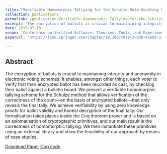 ```yaml
---
title: "Verifiable Homomorphic Tallying for the Schulze Vote Counting Scheme"
collection: publications
permalink: /publication/Verifiable-Homomorphic-Tallying-for-the-Schulze-Vote-Counting-Scheme
excerpt: 'The encryption of ballots is crucial to maintaining integrity and anonymity in electronic voting schemes. It enables, amongst other things, each voter to verify that their encrypted ballot has been recorded as cast, by checking their ballot against a bulletin board.'
date: 2019-07-13
venue: 'Conference on Verified Software: Theories, Tools, and Experiments - 2019'
paperurl: 'https://link.springer.com/chapter/10.1007/978-3-030-41600-3_4'

---
```


Abstract
-------
The encryption of ballots is crucial to maintaining integrity and anonymity in electronic voting schemes. It enables, amongst other things, each voter to verify that their encrypted ballot has been recorded as cast, by checking their ballot against a bulletin board.
We present a verifiable homomorphic tallying scheme for the Schulze method that allows verification of the correctness of the count—on the basis of encrypted ballots—that only reveals the final tally. We achieve verifiability by using zero knowledge proofs for ballot validity and honest decryption of the final tally. Our formalisation takes places inside the Coq theorem prover and is based on an axiomatisation of cryptogtaphic primitives, and our main result is the correctness of homomorphic tallying. We then instantiate these primitives using an external library and show the feasibility of our approach by means of case studies.

[Download Paper](https://link.springer.com/chapter/10.1007/978-3-030-41600-3_4)
[Coq code](https://github.com/mukeshtiwari/EncryptionSchulze/tree/master/code/Workingcode)
